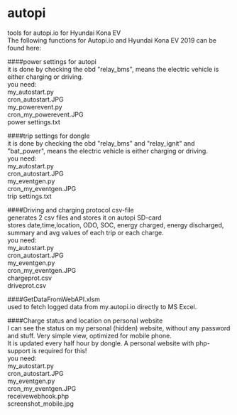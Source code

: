 # autopi
tools for autopi.io for Hyundai Kona EV  
The following functions for Autopi.io and Hyundai Kona EV 2019 can be found here:  


####power settings for autopi  
it is done by checking the obd "relay_bms", means the electric vehicle is either charging or driving.  
you need:  
my_autostart.py  
cron_autostart.JPG  
my_powerevent.py  
cron_my_powerevent.JPG  
power settings.txt  
  


####trip settings for dongle  
it is done by checking the obd "relay_bms" and "relay_ignit" and "bat_power", means the electric vehicle is either charging or driving.  
you need:  
my_autostart.py  
cron_autostart.JPG  
my_eventgen.py  
cron_my_eventgen.JPG  
trip settings.txt  
  


####Driving and charging protocol csv-file  
generates 2 csv files and stores it on autopi SD-card  
stores date,time,location, ODO, SOC, energy charged, energy discharged, summary and avg values of each trip or each charge.  
you need:  
my_autostart.py  
cron_autostart.JPG  
my_eventgen.py  
cron_my_eventgen.JPG  
chargeprot.csv  
driveprot.csv  
  


####GetDataFromWebAPI.xlsm  
used to fetch logged data from my.autopi.io directly to MS Excel.  
  


####Charge status and location on personal website  
I can see the status on my personal (hidden) website, without any password and stuff. Very simple view, optimized for mobile phone.  
It is updated every half hour by dongle. A personal website with php-support is required for this!  
you need:  
my_autostart.py  
cron_autostart.JPG  
my_eventgen.py  
cron_my_eventgen.JPG  
receivewebhook.php  
screenshot_mobile.jpg  
  
